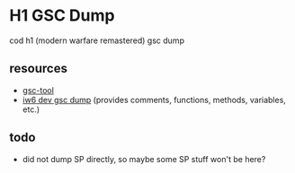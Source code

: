 # H1 GSC Dump
cod h1 (modern warfare remastered) gsc dump
## resources
- [gsc-tool](https://github.com/xensik/gsc-tool)
- [iw6 dev gsc dump](https://github.com/mjkzy/iw6-gsc-dump) (provides comments, functions, methods, variables, etc.)
## todo
- did not dump SP directly, so maybe some SP stuff won't be here?
